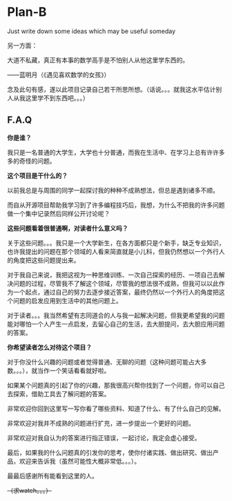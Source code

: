 # Plan-B
Just write down some ideas which may be useful someday

另一方面：

大道不私藏，真正有本事的数学高手是不怕别人从他这里学东西的。

——蓝明月（《遇见喜欢数学的女孩》）

念及此句有感，遂以此项目记录自己若干所思所想。（话说。。。就我这水平估计别人从我这里学不到东西吧。。。）

## F.A.Q

**你是谁？**

我只是一名普通的大学生，大学也十分普通，而我在生活中、在学习上总有许许多多的奇怪的问题。

**这个项目是干什么的？**

以前我总是与周围的同学一起探讨我的种种不成熟想法，但总是遇到诸多不顺。

而自从开源项目帮助我学习到了许多编程技巧后，我想，为什么不把我的许多问题做一个集中记录然后同样公开讨论呢？

**这些问题看着很普通啊，对读者什么意义吗？**

关于这些问题。。。我只是一个大学新生，在各方面都只是个新手，缺乏专业知识，也许我提出的问题在那个领域的人看来简直就是小儿科，但我仍然想以一个外行人的角度把这些问题提出来。

对于我自己来说，我把这视为一种思维训练、一次自己探索的经历、一项自己去解决问题的过程，尽管我不了解这个领域，尽管我的想法很不成熟，但我可以以此作为一个起点，通过自己的努力去逐步接近答案，最终仍然以一个外行人的角度把这个问题的启发应用到生活中的其他问题上。

对于读者。。。我当然希望有志同道合的人与我一起解决问题，但我更希望我的问题能对哪怕一个人产生一点启发，去留心自己的生活，去大胆提问，去大胆应用问题的答案。

**你希望读者怎么对待这个项目？**

对于你没什么兴趣的问题或者觉得普通、无聊的问题（这种问题可能占大多数。。。），就当作一个笑话看看就好啦。

如果某个问题真的引起了你的兴趣，那我很高兴帮你找到了一个问题，你可以自己去探索，借助工具去了解问题的答案。

非常欢迎你回到这里写一写你看了哪些资料、知道了什么、有了什么自己的见解。

非常欢迎对我并不成熟的问题进行扩充，进一步提出一个更好的问题。

非常欢迎对我自认为的答案进行指正错误，一起讨论，我定会虚心接受。

最后，如果我的什么问题真的引发你的思考，使你付诸实践、做出研究、做出产品，欢迎来告诉我（虽然可能性大概非常低。。。）。

最最后感谢所有能看到这里的人。



~~（求watch。。。）~~

